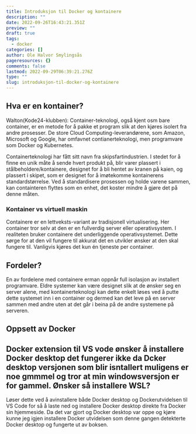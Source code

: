 ```yaml
---
title: Introduksjon til Docker og kontainere
description: ""
date: 2022-09-26T16:43:21.351Z
preview: ""
draft: true
tags:
  - docker
categories: []
author: Ole Halvor Smylingsås
pageresources: {}
comments: false
lastmod: 2022-09-29T06:39:21.276Z
type: ""
slug: introduksjon-til-docker-og-kontainere
---
```


<!--more-->
## Hva er en kontainer?
Walton(Kode24-klubben): Container-teknologi, også kjent osm bare container, er en metode for å pakke et program slik at den kjøres isolert fra andre prosesser. De store Cloud Computing-leverandørene, som Amazon, Microsoft og Google, har omfavnet contianerteknologi, men programvare som Docker og Kubernetes.

Containerteknologi har fått sitt navn fra skipsfartindustrien. I stedet for å finne en unik måte å sende hvert produkt på, blir varer plassert i stålbeholdere/kontainere, designet for å bli hentet av kranen på kaien, og plassert i skipet, som er designet for å imøtekomme kontainerens standardstørrelse. Ved å standardisere prosessen og holde varene sammen, kan containteren flyttes som en enhet, det koster mindre å gjøre det på denne måten.

### Kontainer vs virtuell maskin
Containere er en lettveksts-variant av tradisjonell virtualisering. Her container tror selv at den er en fullverdig server eller operativsystem. I realiteten bruker containere det underliggende operativsystemet. Dette sørge for at den vil fungere til akkurat det en utvikler ønsker at den skal fungere til. Vanligvis kjøres det kun én tjeneste per container.

## Fordeler?
En av fordelene med containere erman oppnår full isolasjon av installert programvare. Eldre systemer kan være designet slik at de ønsker seg en server alene, med kontainerteknologi kan dette enkelt løses ved å putte dette systemet inn i en container og dermed kan det leve på en server sammen med andre uten at det går i beina på de andre systemene på serveren.


## Oppsett av Docker

## Docker extension til VS vode  ønsker å installere Docker desktop det fungerer ikke da Dcker desktop versjonen som blir isntallert muligens er noe gmmmel og tror at min windowsversjon er for gammel. Ønsker så installere WSL?

Løser dette ved å avinstallere både Docker desktop og Dockerutvidelsen til VS Code for så å laste ned og installere Docker desktop direkte fra Docker sin hjemmeside. Da det var gjort og Docker desktop var oppe og kjøre kunne jeg igjen installere Docker utvidelsen som denne gangen detekterte Docker desktop og fungerte ut av boksen.